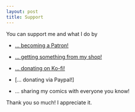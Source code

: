 ```yaml
---
layout: post
title: Support
---
```


You can support me and what I do by

- [... becoming a Patron!](https://www.patreon.com/lolnein)

- [... getting something from my shop!](https://www.redbubble.com/people/lolnein)

- [... donating on Ko-fi!](https://ko-fi.com/lolnein)

- [... donating via Paypal!]

 - ... sharing my comics with everyone you know!

Thank you so much! I appreciate it.

